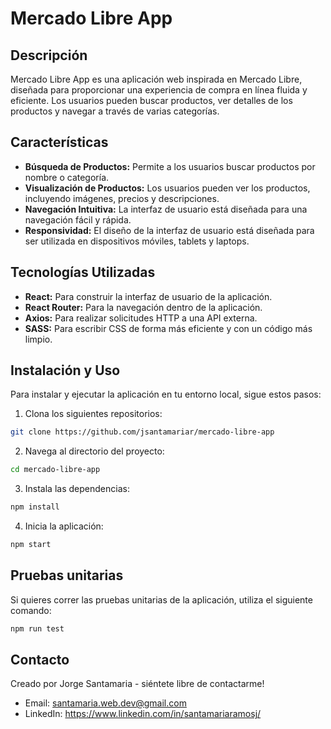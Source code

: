 # Mercado Libre App

## Descripción

Mercado Libre App es una aplicación web inspirada en Mercado Libre, diseñada para proporcionar una experiencia de compra en línea fluida y eficiente. Los usuarios pueden buscar productos, ver detalles de los productos y navegar a través de varias categorías.

## Características

- **Búsqueda de Productos:** Permite a los usuarios buscar productos por nombre o categoría.
- **Visualización de Productos:** Los usuarios pueden ver los productos, incluyendo imágenes, precios y descripciones.
- **Navegación Intuitiva:** La interfaz de usuario está diseñada para una navegación fácil y rápida.
- **Responsividad:** El diseño de la interfaz de usuario está diseñada para ser utilizada en dispositivos móviles, tablets y laptops.

## Tecnologías Utilizadas

- **React:** Para construir la interfaz de usuario de la aplicación.
- **React Router:** Para la navegación dentro de la aplicación.
- **Axios:** Para realizar solicitudes HTTP a una API externa.
- **SASS:** Para escribir CSS de forma más eficiente y con un código más limpio.

## Instalación y Uso

Para instalar y ejecutar la aplicación en tu entorno local, sigue estos pasos:

1. Clona los siguientes repositorios:

```bash
git clone https://github.com/jsantamariar/mercado-libre-app
```

2. Navega al directorio del proyecto:

```bash
cd mercado-libre-app
```

3. Instala las dependencias:

```bash
npm install
```

4. Inicia la aplicación:

```bash
npm start
```

## Pruebas unitarias

Si quieres correr las pruebas unitarias de la aplicación, utiliza el siguiente comando:

```bash
npm run test
```

## Contacto

Creado por Jorge Santamaria - siéntete libre de contactarme!

- Email: santamaria.web.dev@gmail.com
- LinkedIn: https://www.linkedin.com/in/santamariaramosj/
